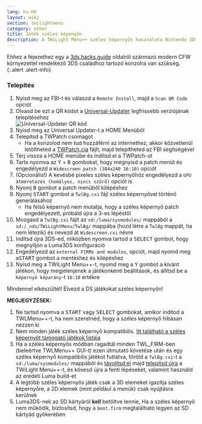 ```yaml
---
lang: hu-HU
layout: wiki
section: twilightmenu
category: other
title: Játék széles képenyőn
description: A TWiLight Menu++ széles képernyős használata Nintendo 3DS-en
---
```


Ehhez a fejezethez egy a [3ds.hacks.guide](https://3ds.hacks.guide) oldalról származó modern CFW környezettel rendelkező 3DS családhoz tartozó konzolra van szükség.
{:.alert .alert-info}

### Telepítés
1. Nyisd meg az FBI-t és válaszd a `Remote Install`, majd a `Scan QR Code` opciót
1. Olvasd be ezt a QR kódot a [Universal-Updater](https://github.com/Universal-Team/Universal-Updater) legfrissebb verziójának telepítéséhez<br> ![Universal-Updater QR kód](https://db.universal-team.net/assets/images/qr/universal-updater-cia.png)
1. Nyisd meg az Universal Updater-t a HOME Menüből
1. Telepítsd a TWPatch csomagot
   - Ha a konzolod nem tud hozzáférni az internethez, akkor közvetlenül letöltheted a [TWPatch.cia](https://gbatemp.net/download/twpatch.37400/version/38832/download?file=302085) fájlt, majd telepítheted az FBI segítségével
1. Térj vissza a HOME menübe és indítsd el a TWPatch-ot
1. Tarts nyomva az <kbd class="face">Y</kbd> + <kbd class="face">B</kbd> gombokat, hogy megnyisd a patch menüt és engedélyezd a `Widescreen patch (384x240 16:10)` opciót
1. (Opcionális!) A kevésbé pixeles széles képernyőhöz engedélyezd a `GPU átméretezés (homályos, nincs szűrő)` opciót is
1. Nyomj <kbd class="face">B</kbd> gombot a patch menüből kilépéshez
1. Nyomj <kbd>START</kbd> gombot a `TwlBg.cxi` fájl széles képernyővel történő generálásához
   - Ha felső képernyő nem mutatja, hogy a széles képernyő patch engedélyezett, próbáld újra a 3-es lépéstől
1. Mozgasd a `TwlBg.cxi` fájlt az `sd:/luma/sysmodules/` mappából a `sd:/_nds/TWiLightMenu/TwlBg/` mappába (hozd létre a `TwlBg` mappát, ha nem létezik) és nevezd át `Widescreen.cxi` névre
1. Indítsd újra 3DS-ed, miközben nyomva tartod a <kbd>SELECT</kbd> gombot, hogy megnyíljon a Luma3DS konfiguráció
1. Engedélyezd az `external FIRMs and modules`, opciót, majd nyomd meg a<kbd>START</kbd> gombot a mentéshez és kilépéshez
1. Nyisd meg a TWiLight Menu++-t, nyomd meg a <kbd class="face">Y</kbd> gombot a kívánt játékon, hogy megjelenjenek a játékonkénti beállítások, és állítsd be a `Képernyő képarány`-t `16:10` értékre

Mindennel elkészültél! Élvezd a DS játékokat széles képernyőn!

**MEGJEGYZÉSEK:**
1. Ne tartsd nyomva a <kbd>START</kbd> vagy <kbd>SELECT</kbd> gombokat, amikor indítod a TWLMenu++-t, ha nem szeretnéd, hogy a széles képernyő hibásan nézzen ki
1. Nem minden játék széles képernyő kompatibilis. [Itt található a széles képernyőt támogató játékok listája](https://github.com/DS-Homebrew/TWiLightMenu/blob/master/7zfile/3DS%20-%20CFW%20users/Games%20supported%20with%20widescreen.txt)
1. Ha a széles képernyős módban ragadtál minden TWL_FIRM-ben (beleértve TWLMenu++ GUI-t) ezen útmutató követése után és egy széles képernyő kompatibilis játékot futtatva, töröld a `TwlBg.cxi`-t a `sd:/luma/sysmodules/` mappából és [távolítsd el](https://wiki.ds-homebrew.com/twilightmenu/uninstalling-3ds) majd [telepítsd újra](https://wiki.ds-homebrew.com/twilightmenu/installing-3ds) a TWiLight Menu++-t, és kövesd újra a fenti lépéseket, valamint használd az eredeti Luma build-et
1. A legtöbb széles képernyős játék csak a 3D elemeket igazítja széles képernyőre, a 2D elemek (mint például a menük) csak nyújtásra kerülnek
1. Luma3DS-nek az SD kártyáról **kell** betöltve lennie, Ha a széles képernyő nem működik, biztosítsd, hogy a `boot.firm` megtalálható legyen az SD kártyád gyökerében
